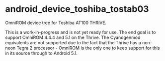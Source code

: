 # android_device_toshiba_tostab03
OmniROM device tree for Toshiba AT100 THRiVE.

This is a work-in-progress and is not yet ready for use. The end goal is to support OmniROM 4.4.4 and 5.1 on the Thrive. The Cyanogenmod equivalents are not supported due to the fact that the Thrive has a non-neon Tegra 2 processor - OmniROM is the only one to keep support for this in its source through to Android 5.1.
